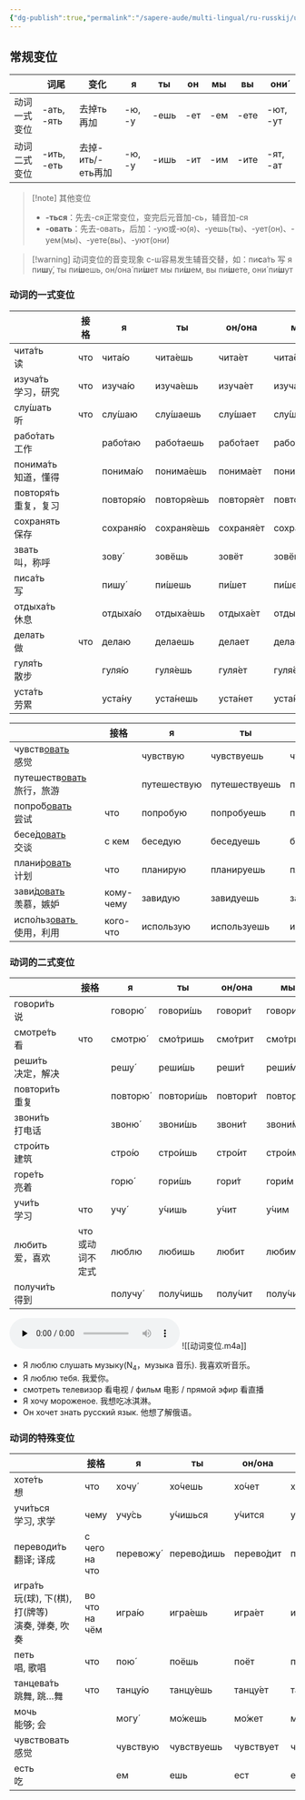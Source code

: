 ```yaml
---
{"dg-publish":true,"permalink":"/sapere-aude/multi-lingual/ru-russkij/urok-06/","dgPassFrontmatter":true}
---
```


## 常规变位

|        | 词尾         | 变化            | я      | ты   | он  | мы  | вы   | они́     |
| ------ | ---------- | ------------- | ------ | ---- | --- | --- | ---- | -------- |
| 动词一式变位 | -ать, -ять | 去掉ть再加        | -ю, -у | -ешь | -ет | -ем | -ете | -ют, -ут |
| 动词二式变位 | -ить, -еть | 去掉-ить/-еть再加 | -ю, -у | -ишь | -ит | -им | -ите | -ят, -ат |


> [!note] 其他变位
> - **-ться**：先去-ся正常变位，变完后元音加-сь，辅音加-ся
> - **-овать**：先去-овать，后加：-ую或-ю(я)、-уешь(ты)、-ует(он)、-уем(мы)、-уете(вы)、-уют(они́)


>[!warning] 动词变位的音变现象
> с-ш容易发生辅音交替，如：пи**с**а́ть 写
я пи**ш**у́, ты пи́**ш**ешь, он/она́ пи́**ш**ет
мы пи́**ш**ем, вы пи́**ш**ете, они́ пи́**ш**ут
### 动词的一式变位

|                      | 接格  | я         | ты          | он/она     | мы         | вы          | они        |
| :------------------- | --- | --------- | ----------- | ---------- | ---------- | ----------- | ---------- |
| чита́ть　<br>读        | что | чита́ю    | чита́ешь    | чита́ет    | чита́ем    | чита́ете    | чита́ют    |
| изуча́ть　<br>学习，研究   | что | изуча́ю   | изуча́ешь   | изуча́ет   | изуча́ем   | изуча́ете   | изуча́ют   |
| слу́шать　<br>听       | что | слу́шаю   | слу́шаешь   | слу́шает   | слу́шаем   | слу́шаете   | слу́шают   |
| рабо́тать　<br>工作     |     | рабо́таю  | рабо́таешь  | рабо́тает  | рабо́таем  | рабо́таете  | рабо́тают  |
| понима́ть　<br>知道，懂得  |     | понима́ю  | понима́ешь  | понима́ет  | понима́ем  | понима́ете  | понима́ют  |
| повторя́ть　<br>重复，复习 |     | повторя́ю | повторя́ешь | повторя́ет | повторя́ем | повторя́ете | повторя́ют |
| сохранять　<br>保存     |     | сохраня́ю | сохраня́ешь | сохраня́ет | сохраня́ем | сохраня́ете | сохраня́ют |
| звать　<br>叫，称呼       |     | зову́     | зовёшь      | зовёт      | зовём      | зовёте      | зову́т     |
| писа́ть　<br>写        |     | пишу́     | пи́шешь     | пи́шет     | пи́шем     | пи́шете     | пи́шут     |
| отдыха́ть　<br>休息     |     | отдыха́ю  | отдыха́ешь  | отдыха́ет  | отдыха́ем  | отдыха́ете  | отдыха́ют  |
| делать　<br>做         | что | делаю     | делаешь     | делает     | делаем     | делаете     | делают     |
| гуля́ть　<br>散步       |     | гуля́ю    | гуля́ешь    | гуля́ет    | гуля́ем    | гуля́ете    | гуля́ют    |
| уста́ть 　<br>劳累      |     | уста́ну   | уста́нешь   | уста́нет   | уста́нем   | уста́нете   | уста́нут   |


|                                 | 接格        | я           | ты            | он/она       | мы           | вы            | они          |
| :------------------------------ | --------- | ----------- | ------------- | ------------ | ------------ | ------------- | ------------ |
| чувств<u>овать</u>　<br>感觉       |           | чувствую    | чувствуешь    | чувствует    | чувствуем    | чувствуете    | чувствуют    |
| путешеств<u>овать</u>　<br>旅行，旅游 |           | путешествую | путешествуешь | путешествует | путешествуем | путешествуете | путешествуют |
| попро́б<u>овать</u>　<br>尝试      | что       | попробую    | попробуешь    | попробует    | попробуем    | попробуете    | попробуют    |
| бесе́д<u>овать</u>　<br>交谈       | с кем     | беседую     | беседуешь     | беседует     | беседуем     | беседуете     | беседуют     |
| плани́р<u>овать</u>　<br>计划      | что       | планирую    | планируешь    | планирует    | планируем    | планируете    | планируют    |
| зави́д<u>овать</u>　<br>羡慕，嫉妒    | кому-чему | завидую     | завидуешь     | завидует     | завидуем     | завидуете     | завидуют     |
| испо́льз<u>овать </u>　<br>使用，利用 | кого-что  | использую   | используешь   | использует   | используем   | используете   | используют   |

### 动词的二式变位

|                   | 接格             | я        | ты         | он/она    | мы        | вы         | они       |
| ----------------- | -------------- | -------- | ---------- | --------- | --------- | ---------- | --------- |
| говори́ть 　<br>说  |                | говорю́  | говори́шь  | говори́т  | говори́м  | говори́те  | говоря́т  |
| смотре́ть　<br>看   | что            | смотрю́  | смо́тришь  | смо́трит  | смо́трим  | смо́трите  | смо́трят  |
| реши́ть　<br>决定，解决 |                | решу́    | реши́шь    | реши́т    | реши́м    | реши́те    | реша́т    |
| повтори́ть　<br>重复 |                | повторю́ | повтори́шь | повтори́т | повтори́м | повтори́те | повторя́т |
| звони́ть　<br>打电话  |                | звоню́   | звони́шь   | звони́т   | звони́м   | звони́те   | звоня́т   |
| стро́ить　<br>建筑   |                | стро́ю   | стро́ишь   | стро́ит   | стро́им   | стро́ите   | стро́ят   |
| горе́ть　<br>亮着    |                | горю́    | гори́шь    | гори́т    | гори́м    | гори́те    | горя́т    |
| учи́ть　<br>学习     | что            | учу́     | у́чишь     | у́чит     | у́чим     | у́чите     | у́чат     |
| любить　<br>爱，喜欢   | что　<br>或动词不定式 | люблю    | любишь     | любит     | любим     | любите     | любят     |
| получи́ть　<br>得到  |                | получу́  | полу́чишь  | полу́чит  | полу́чим  | полу́чите  | полу́чат  |

<audio id="audio" controls="" preload="none">
<source id="mp3" src="https://huangyahui.com/img/user/TARDIS/Assets/2024/动词变位.mp3">
</audio>
![[动词变位.m4a]]

- Я люблю слушать музыку(N<sub>4</sub>，музыка 音乐). 我喜欢听音乐。
- Я люблю тебя. 我爱你。
- смотреть телевизор 看电视 / фильм 电影 / прямой эфир 看直播
- Я хочу мороженое. 我想吃冰淇淋。
- Он хочет знать русский язык. 他想了解俄语。

### 动词的特殊变位

|                                             | 接格               | я         | ты          | он/она     | мы         | вы          | они        |
| ------------------------------------------- | ---------------- | --------- | ----------- | ---------- | ---------- | ----------- | ---------- |
| хоте́ть　<br>想                               | что              | хочу́     | хо́чешь     | хо́чет     | хоти́м     | хоти́те     | хотя́т     |
| учи́ться　<br>学习, 求学                         | чему             | учу́сь    | у́чишься    | у́чится    | у́чимся    | у́читесь    | у́чатся    |
| переводи́ть　<br>翻译; 译成                      | с чего<br>на что | перевожу́ | перево́дишь | перево́дит | перево́дим | перево́дите | перево́дят |
| игра́ть　<br>玩(球), 下(棋), 打(牌等)<br>演奏, 弹奏, 吹奏 | во что<br>на чём | игра́ю    | игра́ешь    | игра́ет    | игра́ем    | игра́ете    | игра́ют    |
| петь<br>唱, 歌唱                               | что              | пою́      | поёшь       | поёт       | поём       | поёте       | пою́т      |
| танцева́ть　<br>跳舞, 跳…舞                      | что              | танцу́ю   | танцу́ешь   | танцу́ет   | танцу́ем   | танцу́ете   | танцу́ют   |
| мочь　<br>能够; 会                              |                  | могу́     | мо́жешь     | мо́жет     | мо́жем     | мо́жете     | мо́гут     |
| чувствовать  感觉                             |                  | чувствую  | чувствуешь  | чувствует  | чувствуем  | чувствуете  | чувствуют  |
| есть　<br>吃                                  |                  | ем        | ешь         | ест        | едим       | едите       | едят       |


